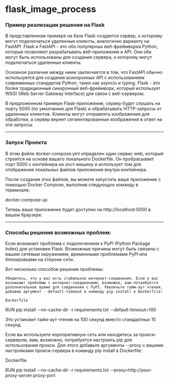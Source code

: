# flask_image_process
### Пример реализации решения на Flask

В представленном примере на базе Flask создается сервер, к которому могут подключаться удаленные клиенты, аналогично варианту на FastAPI. Flask и FastAPI - это оба популярных веб-фреймворка Python, которые позволяют разрабатывать веб-приложения и API. Они оба могут быть использованы для создания сервера, к которому могут подключаться удаленные клиенты.

Основное различие между ними заключается в том, что FastAPI обычно используется для создания асинхронных API с использованием современных стандартов Python, таких как asyncio и typing. Flask - это более традиционный синхронный веб-фреймворк, который использует WSGI (Web Server Gateway Interface) для связи с веб-сервером.

В предложенном примере Flask-приложения, сервер будет слушать на порту 5000 (по умолчанию для Flask) и обрабатывать HTTP-запросы от удаленных клиентов. Клиенты могут отправлять изображения для обработки, а сервер вернет сегментированные изображения в ответ на эти запросы.


---

### Запуск Проекта

В этом файле docker-compose.yml определен один сервис web, который строится на основе вашего локального Dockerfile. Он пробрасывает порт 5000 с контейнера на хост-машину и использует том для отображения локальных файлов приложения внутри контейнера.

После создания этих файлов, вы можете запустить ваше приложение с помощью Docker Compose, выполнив следующую команду в терминале:

docker-compose up

Теперь ваше приложение будет доступно на http://localhost:5000 в вашем браузере.

---

### Способы решения возможных проблем:

Если возникает проблема с подключением к PyPI (Python Package Index) для установки Flask. Возможные причины могут быть связаны с вашим сетевым окружением, временными проблемами PyPI или блокировками на стороне сети.

Вот несколько способов решения проблемы:

    Убедитесь, что у вас есть стабильное интернет-соединение. Если у вас возникают проблемы с интернет-соединением, возможно, вам потребуется дополнительное время для соединения с PyPI. Увеличьте тайм-аут чтения, добавив аргумент --default-timeout в команду pip install в Dockerfile:

    Dockerfile

RUN pip install --no-cache-dir -r requirements.txt --default-timeout=100

Это установит тайм-аут чтения на 100 секунд вместо стандартных 15 секунд.

Если вы используете корпоративную сеть или находитесь за прокси-сервером, вам, возможно, потребуется настроить pip для использования прокси. Для этого добавьте аргументы --proxy с вашими настройками прокси-сервера в команду pip install в Dockerfile:

Dockerfile

RUN pip install --no-cache-dir -r requirements.txt --proxy=http://your-proxy-server:proxy-port
